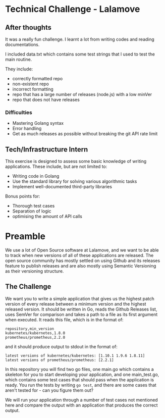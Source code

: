 # Technical Challenge - Lalamove

## After thoughts
It was a really fun challenge. I learnt a lot from writing codes and reading documentations.

I included data.txt which contains some test strings that I used to test the main routine. 

They include: 
- correctly formatted repo
- non-existent repo
- incorrect formatting
- repo that has a large number of releases (node.js) with a low minVer
- repo that does not have releases

### Difficulties
- Mastering Golang syntax
- Error handling
- Get as much releases as possible without breaking the git API rate limit


## Tech/Infrastructure Intern

This exercise is designed to assess some basic knowledge of writing applications. These include, but are not limited to:
- Writing code in Golang
- Use the standard library for solving various algorithmic tasks
- Implement well-documented third-party libraries

Bonus points for:
- Thorough test cases
- Separation of logic
- optimising the amount of API calls

# Preamble
We use a lot of Open Source software at Lalamove, and we want to be able to track when new versions of all of these applications are released. The open source community has mostly settled on using Github and its releases feature to publish releases and are also mostly using Semantic Versioning as their versioning structure.

## The Challenge
We want you to write a simple application that gives us the highest patch version of every release between a minimum version and the highest released version.
It should be written in Go, reads the Github Releases list, uses SemVer for comparison and takes a path to a file as its first argument when executed. It reads this file, which is in the format of:
```
repository,min_version
kubernetes/kubernetes,1.8.0
prometheus/prometheus,2.2.0
```
and it should produce output to stdout in the format of:
```
latest versions of kubernetes/kubernetes: [1.10.1 1.9.6 1.8.11]
latest versions of prometheus/prometheus: [2.2.1]
```

In this repository you will find two go files, one main.go which contains a skeleton for you to start developing your application, and one main_test.go, which contains some test cases that should pass when the application is ready. You run the tests by writing `go test`, and there are some cases that aren't tested for - can you figure them out?

We will run your application through a number of test cases not mentioned here and compare the output with an application that produces the correct output.
